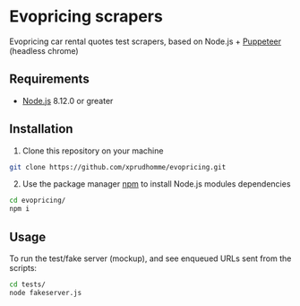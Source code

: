 # Evopricing scrapers

Evopricing car rental quotes test scrapers, based on Node.js + [Puppeteer](https://github.com/GoogleChrome/puppeteer) (headless chrome)

## Requirements
* [Node.js](https://nodejs.org/en/download/) 8.12.0 or greater

## Installation

1. Clone this repository on your machine
```bash
git clone https://github.com/xprudhomme/evopricing.git
```

2. Use the package manager [npm](https://www.npmjs.com/) to install Node.js modules dependencies

```bash
cd evopricing/
npm i
```

## Usage

To run the test/fake server (mockup), and see enqueued URLs sent from the scripts:

```bash
cd tests/
node fakeserver.js
```
